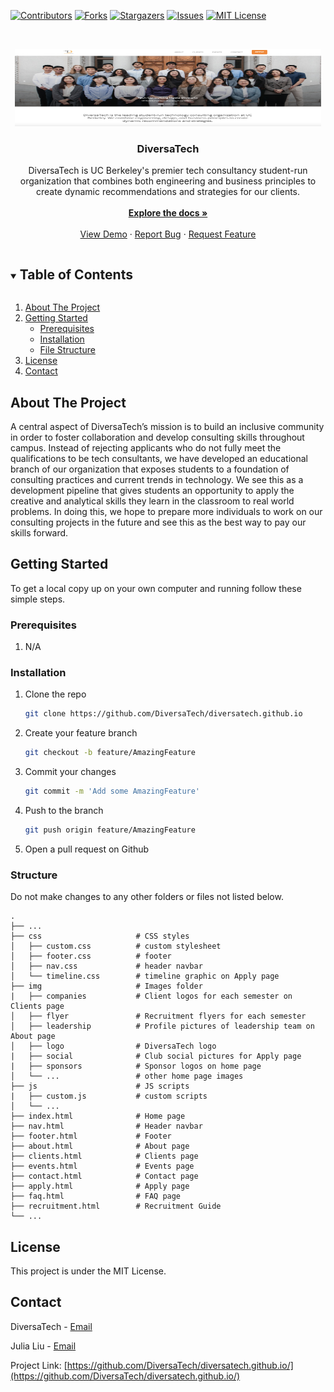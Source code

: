 [![Contributors][contributors-shield]][contributors-url]
[![Forks][forks-shield]][forks-url]
[![Stargazers][stars-shield]][stars-url]
[![Issues][issues-shield]][issues-url]
[![MIT License][license-shield]][license-url]



<!-- PROJECT LOGO -->
<br />
<p align="center">
  
  <a href="http://diversatech.org/">	
    <img src="img/website.png" alt="DiversaTech_Home_Page" width="490" height="124">	
  </a>

  <h3 align="center">DiversaTech</h3>

  <p align="center">
    DiversaTech is UC Berkeley's premier tech consultancy student-run organization that combines both engineering and business principles to create dynamic recommendations and strategies for our clients.
    <br />
    <br />
    <a href="https://github.com/DiversaTech/diversatech.github.io/"><strong>Explore the docs »</strong></a>
    <br />
    <br />
    <a href="http://diversatech.org/">View Demo</a>
    ·
    <a href="https://github.com/DiversaTech/diversatech.github.io/issues">Report Bug</a>
    ·
    <a href="https://github.com/DiversaTech/diversatech.github.io/issues">Request Feature</a>
  </p>
</p>



<!-- TABLE OF CONTENTS -->
<details open="open">
  <summary><h2 style="display: inline-block">Table of Contents</h2></summary>
  <ol>
    <li>
      <a href="#about-the-project">About The Project</a>
    </li>
    <li>
      <a href="#getting-started">Getting Started</a>
      <ul>
        <li><a href="#prerequisites">Prerequisites</a></li>
        <li><a href="#installation">Installation</a></li>
        <li><a href="#structure">File Structure</a></li>
      </ul>
    </li>
    <li><a href="#license">License</a></li>
    <li><a href="#contact">Contact</a></li>
  </ol>
</details>



<!-- ABOUT THE PROJECT -->
## About The Project

A central aspect of DiversaTech’s mission is to build an inclusive community in order to foster collaboration and develop consulting skills throughout campus. Instead of rejecting applicants who do not fully meet the qualifications to be tech consultants, we have developed an educational branch of our organization that exposes students to a foundation of consulting practices and current trends in technology. We see this as a development pipeline that gives students an opportunity to apply the creative and analytical skills they learn in the classroom to real world problems. In doing this, we hope to prepare more individuals to work on our consulting projects in the future and see this as the best way to pay our skills forward.


<!-- GETTING STARTED -->
## Getting Started

To get a local copy up on your own computer and running follow these simple steps.

### Prerequisites

1. N/A

### Installation

1. Clone the repo
   ```sh
   git clone https://github.com/DiversaTech/diversatech.github.io
   ```
2. Create your feature branch
   ```sh
   git checkout -b feature/AmazingFeature
   ```
3. Commit your changes
    ```sh
    git commit -m 'Add some AmazingFeature'
    ```
4. Push to the branch
    ```sh
    git push origin feature/AmazingFeature
    ```
5. Open a pull request on Github


### Structure

Do not make changes to any other folders or files not listed below.

    .
    ├── ...
    ├── css                     # CSS styles
    │   ├── custom.css          # custom stylesheet
    │   ├── footer.css          # footer
    │   ├── nav.css             # header navbar
    │   └── timeline.css        # timeline graphic on Apply page       
    ├── img                     # Images folder
    |   ├── companies           # Client logos for each semester on Clients page
    │   ├── flyer               # Recruitment flyers for each semester
    │   ├── leadership          # Profile pictures of leadership team on About page
    │   ├── logo                # DiversaTech logo
    |   ├── social              # Club social pictures for Apply page
    |   ├── sponsors            # Sponsor logos on home page
    │   └── ...                 # other home page images
    ├── js                      # JS scripts
    |   ├── custom.js           # custom scripts
    │   └── ...                 
    ├── index.html              # Home page
    ├── nav.html                # Header navbar
    ├── footer.html             # Footer
    ├── about.html              # About page
    ├── clients.html            # Clients page
    ├── events.html             # Events page
    ├── contact.html            # Contact page
    ├── apply.html              # Apply page
    ├── faq.html                # FAQ page
    ├── recruitment.html        # Recruitment Guide
    └── ...



<!-- LICENSE -->
## License

This project is under the MIT License.



<!-- CONTACT -->
## Contact

DiversaTech - [Email](diversatech.berkeley@gmail.com)

Julia Liu - [Email](juliasliu@berkeley.edu)

Project Link: [https://github.com/DiversaTech/diversatech.github.io/](https://github.com/DiversaTech/diversatech.github.io/)


<!-- MARKDOWN LINKS & IMAGES -->
<!-- https://www.markdownguide.org/basic-syntax/#reference-style-links -->
[contributors-shield]: https://img.shields.io/github/contributors/DiversaTech/diversatech.github.io.svg?style=for-the-badge
[contributors-url]: https://github.com/DiversaTech/diversatech.github.io/graphs/contributors
[forks-shield]: https://img.shields.io/github/forks/DiversaTech/diversatech.github.io.svg?style=for-the-badge
[forks-url]: https://github.com/DiversaTech/diversatech.github.io/network/members
[stars-shield]: https://img.shields.io/github/stars/DiversaTech/diversatech.github.io.svg?style=for-the-badge
[stars-url]: https://github.com/DiversaTech/diversatech.github.io/stargazers
[issues-shield]: https://img.shields.io/github/issues/DiversaTech/diversatech.github.io.svg?style=for-the-badge
[issues-url]: https://github.com/juliasliu/application/issues
[license-shield]: https://img.shields.io/github/license/DiversaTech/diversatech.github.io.svg?style=for-the-badge
[license-url]: https://github.com/DiversaTech/diversatech.github.io/blob/master/LICENSE.txt
